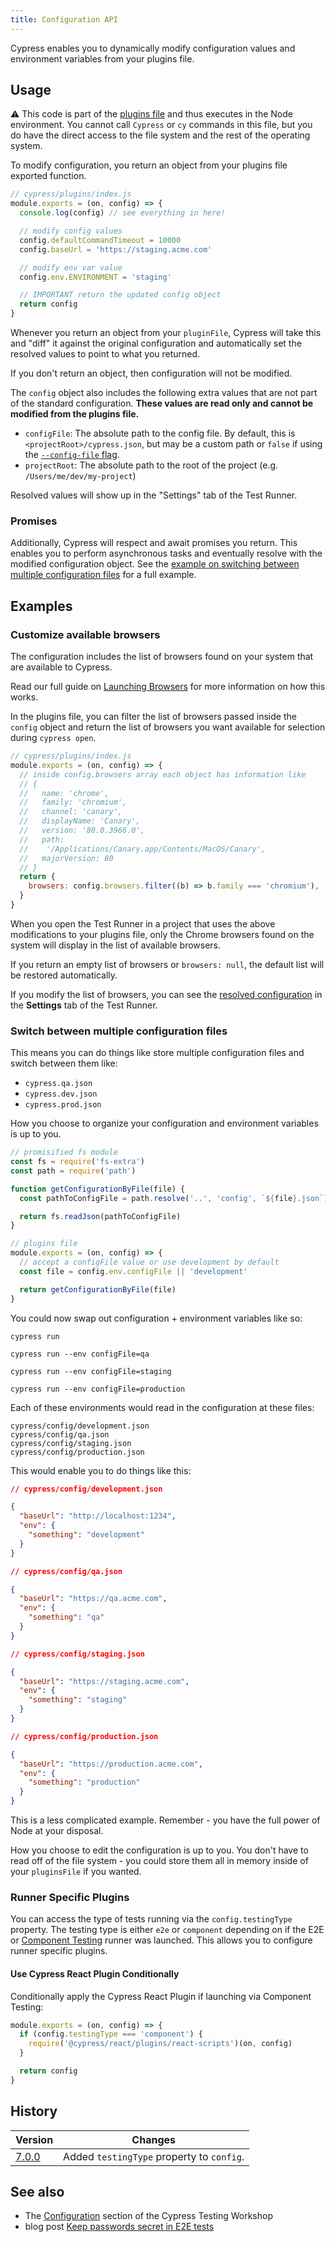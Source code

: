 ```yaml
---
title: Configuration API
---
```


Cypress enables you to dynamically modify configuration values and environment
variables from your plugins file.

## Usage

<Alert type="warning">

⚠️ This code is part of the
[plugins file](/guides/core-concepts/writing-and-organizing-tests.html#Plugin-files)
and thus executes in the Node environment. You cannot call `Cypress` or `cy`
commands in this file, but you do have the direct access to the file system and
the rest of the operating system.

</Alert>

To modify configuration, you return an object from your plugins file exported
function.

```javascript
// cypress/plugins/index.js
module.exports = (on, config) => {
  console.log(config) // see everything in here!

  // modify config values
  config.defaultCommandTimeout = 10000
  config.baseUrl = 'https://staging.acme.com'

  // modify env var value
  config.env.ENVIRONMENT = 'staging'

  // IMPORTANT return the updated config object
  return config
}
```

Whenever you return an object from your `pluginFile`, Cypress will take this and
"diff" it against the original configuration and automatically set the resolved
values to point to what you returned.

If you don't return an object, then configuration will not be modified.

<Alert type="warning">

The `config` object also includes the following extra values that are not part
of the standard configuration. **These values are read only and cannot be
modified from the plugins file.**

- `configFile`: The absolute path to the config file. By default, this is
  `<projectRoot>/cypress.json`, but may be a custom path or `false` if using the
  [`--config-file` flag](/guides/guides/command-line#cypress-open-config-file-lt-config-file-gt).
- `projectRoot`: The absolute path to the root of the project (e.g.
  `/Users/me/dev/my-project`)

</Alert>

Resolved values will show up in the "Settings" tab of the Test Runner.

<DocsImage src="/img/guides/plugin-configuration.png" alt="Resolved configuration in the Desktop app" ></DocsImage>

### Promises

Additionally, Cypress will respect and await promises you return. This enables
you to perform asynchronous tasks and eventually resolve with the modified
configuration object. See the
[example on switching between multiple configuration files](#Switch-between-multiple-configuration-files)
for a full example.

## Examples

### Customize available browsers

The configuration includes the list of browsers found on your system that are
available to Cypress.

<Alert type="info">

Read our full guide on [Launching Browsers](/guides/guides/launching-browsers)
for more information on how this works.

</Alert>

In the plugins file, you can filter the list of browsers passed inside the
`config` object and return the list of browsers you want available for selection
during `cypress open`.

```javascript
// cypress/plugins/index.js
module.exports = (on, config) => {
  // inside config.browsers array each object has information like
  // {
  //   name: 'chrome',
  //   family: 'chromium',
  //   channel: 'canary',
  //   displayName: 'Canary',
  //   version: '80.0.3966.0',
  //   path:
  //    '/Applications/Canary.app/Contents/MacOS/Canary',
  //   majorVersion: 80
  // }
  return {
    browsers: config.browsers.filter((b) => b.family === 'chromium'),
  }
}
```

When you open the Test Runner in a project that uses the above modifications to
your plugins file, only the Chrome browsers found on the system will display in
the list of available browsers.

<DocsImage src="/img/guides/plugins/chrome-browsers-only.png" alt="Filtered list of Chrome browsers" ></DocsImage>

<Alert type="info">

If you return an empty list of browsers or `browsers: null`, the default list
will be restored automatically.

</Alert>

If you modify the list of browsers, you can see the
[resolved configuration](/guides/references/configuration#Resolved-Configuration)
in the **Settings** tab of the Test Runner.

### Switch between multiple configuration files

This means you can do things like store multiple configuration files and switch
between them like:

- `cypress.qa.json`
- `cypress.dev.json`
- `cypress.prod.json`

How you choose to organize your configuration and environment variables is up to
you.

```javascript
// promisified fs module
const fs = require('fs-extra')
const path = require('path')

function getConfigurationByFile(file) {
  const pathToConfigFile = path.resolve('..', 'config', `${file}.json`)

  return fs.readJson(pathToConfigFile)
}

// plugins file
module.exports = (on, config) => {
  // accept a configFile value or use development by default
  const file = config.env.configFile || 'development'

  return getConfigurationByFile(file)
}
```

You could now swap out configuration + environment variables like so:

```shell
cypress run
```

```shell
cypress run --env configFile=qa
```

```shell
cypress run --env configFile=staging
```

```shell
cypress run --env configFile=production
```

Each of these environments would read in the configuration at these files:

```text
cypress/config/development.json
cypress/config/qa.json
cypress/config/staging.json
cypress/config/production.json
```

This would enable you to do things like this:

```json
// cypress/config/development.json

{
  "baseUrl": "http://localhost:1234",
  "env": {
    "something": "development"
  }
}
```

```json
// cypress/config/qa.json

{
  "baseUrl": "https://qa.acme.com",
  "env": {
    "something": "qa"
  }
}
```

```json
// cypress/config/staging.json

{
  "baseUrl": "https://staging.acme.com",
  "env": {
    "something": "staging"
  }
}
```

```json
// cypress/config/production.json

{
  "baseUrl": "https://production.acme.com",
  "env": {
    "something": "production"
  }
}
```

This is a less complicated example. Remember - you have the full power of Node
at your disposal.

How you choose to edit the configuration is up to you. You don't have to read
off of the file system - you could store them all in memory inside of your
`pluginsFile` if you wanted.

### Runner Specific Plugins

You can access the type of tests running via the `config.testingType` property.
The testing type is either `e2e` or `component` depending on if the E2E or
[Component Testing](/guides/component-testing/introduction/) runner was
launched. This allows you to configure runner specific plugins.

#### Use Cypress React Plugin Conditionally

Conditionally apply the Cypress React Plugin if launching via Component Testing:

```js
module.exports = (on, config) => {
  if (config.testingType === 'component') {
    require('@cypress/react/plugins/react-scripts')(on, config)
  }

  return config
}
```

## History

| Version                               | Changes                                   |
| ------------------------------------- | ----------------------------------------- |
| [7.0.0](/guides/references/changelog) | Added `testingType` property to `config`. |

## See also

- The
  [Configuration](https://github.com/cypress-io/testing-workshop-cypress#intermediate)
  section of the Cypress Testing Workshop
- blog post
  [Keep passwords secret in E2E tests](https://glebbahmutov.com/blog/keep-passwords-secret-in-e2e-tests/)
